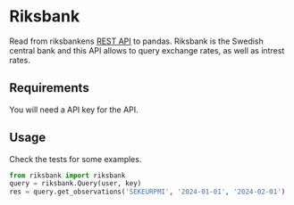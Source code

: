 # Riksbank
Read from riksbankens [REST API](https://developer.api.riksbank.se/) to pandas.
Riksbank is the Swedish central bank and this API allows to query exchange rates, as well as intrest rates.

## Requirements
You will need a API key for the API.

## Usage
Check the tests for some examples.
```python
from riksbank import riksbank
query = riksbank.Query(user, key)
res = query.get_observations('SEKEURPMI', '2024-01-01', '2024-02-01')
```
